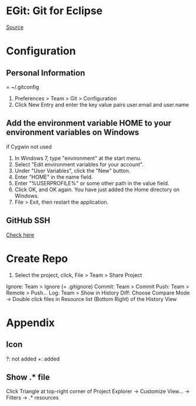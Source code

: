 # EGit: Git for Eclipse
[Source](http://wiki.eclipse.org/EGit/User_Guide)



# Configuration

## Personal Information
= ~/.gitconfig

1. Preferences > Team > Git > Configuration
2. Click New Entry and enter the key value pairs user.email and user.name



## Add the environment variable HOME to your environment variables on Windows
if Cygwin not used

1. In Windows 7, type "environment" at the start menu.
2. Select "Edit environment variables for your account".
3. Under "User Variables", click the "New" button.
4. Enter "HOME" in the name field.
5. Enter "%USERPROFILE%" or some other path in the value field.
6. Click OK, and OK again. You have just added the Home directory on Windows.
7. File > Exit, then restart the application.



## GitHub SSH
[Check here](http://wiki.eclipse.org/EGit/User_Guide#Eclipse_SSH_Configuration)



# Create Repo

1. Select the project, click, File > Team > Share Project

Ignore:		Team > Ignore
	(= .gitignore)
Commit:		Team > Commit
Push:		Team > Remote > Push...
Log:		Team > Show in History
	Diff:		Choose Compare Mode -> Double click files in Resource list (Bottom Right) of the History View


























# Appendix

## Icon

?: not added
+: added

## Show .* file

Click Triangle at top-right corner of Project Explorer -> Customize View... -> Filters -> .* resources
